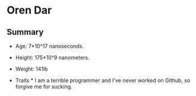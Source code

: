 # Oren Dar

ֿSummary
--
* Age: 7*10^17 nanoseconds.
* Height: 175*10^9 nanometers.
* Weight: 141lb

* Traits *
I am a terrible programmer and I've never worked on Github, so forgive me for sucking.


